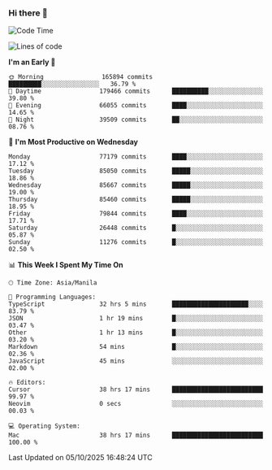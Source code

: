 ### Hi there 👋

<!--START_SECTION:waka-->
![Code Time](http://img.shields.io/badge/Code%20Time-6%2C342%20hrs%2056%20mins-blue)

![Lines of code](https://img.shields.io/badge/From%20Hello%20World%20I%27ve%20Written-148.0%20million%20lines%20of%20code-blue)

**I'm an Early 🐤** 

```text
🌞 Morning                165894 commits      █████████░░░░░░░░░░░░░░░░   36.79 % 
🌆 Daytime                179466 commits      ██████████░░░░░░░░░░░░░░░   39.80 % 
🌃 Evening                66055 commits       ████░░░░░░░░░░░░░░░░░░░░░   14.65 % 
🌙 Night                  39509 commits       ██░░░░░░░░░░░░░░░░░░░░░░░   08.76 % 
```
📅 **I'm Most Productive on Wednesday** 

```text
Monday                   77179 commits       ████░░░░░░░░░░░░░░░░░░░░░   17.12 % 
Tuesday                  85050 commits       █████░░░░░░░░░░░░░░░░░░░░   18.86 % 
Wednesday                85667 commits       █████░░░░░░░░░░░░░░░░░░░░   19.00 % 
Thursday                 85460 commits       █████░░░░░░░░░░░░░░░░░░░░   18.95 % 
Friday                   79844 commits       ████░░░░░░░░░░░░░░░░░░░░░   17.71 % 
Saturday                 26448 commits       █░░░░░░░░░░░░░░░░░░░░░░░░   05.87 % 
Sunday                   11276 commits       █░░░░░░░░░░░░░░░░░░░░░░░░   02.50 % 
```


📊 **This Week I Spent My Time On** 

```text
🕑︎ Time Zone: Asia/Manila

💬 Programming Languages: 
TypeScript               32 hrs 5 mins       █████████████████████░░░░   83.79 % 
JSON                     1 hr 19 mins        █░░░░░░░░░░░░░░░░░░░░░░░░   03.47 % 
Other                    1 hr 13 mins        █░░░░░░░░░░░░░░░░░░░░░░░░   03.20 % 
Markdown                 54 mins             █░░░░░░░░░░░░░░░░░░░░░░░░   02.36 % 
JavaScript               45 mins             ░░░░░░░░░░░░░░░░░░░░░░░░░   02.00 % 

🔥 Editors: 
Cursor                   38 hrs 17 mins      █████████████████████████   99.97 % 
Neovim                   0 secs              ░░░░░░░░░░░░░░░░░░░░░░░░░   00.03 % 

💻 Operating System: 
Mac                      38 hrs 17 mins      █████████████████████████   100.00 % 
```


 Last Updated on 05/10/2025 16:48:24 UTC
<!--END_SECTION:waka-->


<!--
**rad182/rad182** is a ✨ _special_ ✨ repository because its `README.md` (this file) appears on your GitHub profile.

Here are some ideas to get you started:

- 🔭 I’m currently working on ...
- 🌱 I’m currently learning ...
- 👯 I’m looking to collaborate on ...
- 🤔 I’m looking for help with ...
- 💬 Ask me about ...
- 📫 How to reach me: ...
- 😄 Pronouns: ...
- ⚡ Fun fact: ...
-->

